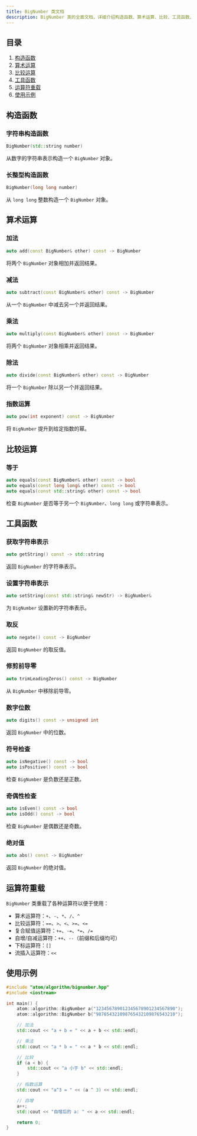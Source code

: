 ```yaml
---
title: BigNumber 类文档
description: BigNumber 类的全面文档，详细介绍构造函数、算术运算、比较、工具函数、运算符重载和使用示例。
---
```


## 目录

1. [构造函数](#构造函数)
2. [算术运算](#算术运算)
3. [比较运算](#比较运算)
4. [工具函数](#工具函数)
5. [运算符重载](#运算符重载)
6. [使用示例](#使用示例)

## 构造函数

### 字符串构造函数

```cpp
BigNumber(std::string number)
```

从数字的字符串表示构造一个 `BigNumber` 对象。

### 长整型构造函数

```cpp
BigNumber(long long number)
```

从 `long long` 整数构造一个 `BigNumber` 对象。

## 算术运算

### 加法

```cpp
auto add(const BigNumber& other) const -> BigNumber
```

将两个 `BigNumber` 对象相加并返回结果。

### 减法

```cpp
auto subtract(const BigNumber& other) const -> BigNumber
```

从一个 `BigNumber` 中减去另一个并返回结果。

### 乘法

```cpp
auto multiply(const BigNumber& other) const -> BigNumber
```

将两个 `BigNumber` 对象相乘并返回结果。

### 除法

```cpp
auto divide(const BigNumber& other) const -> BigNumber
```

将一个 `BigNumber` 除以另一个并返回结果。

### 指数运算

```cpp
auto pow(int exponent) const -> BigNumber
```

将 `BigNumber` 提升到给定指数的幂。

## 比较运算

### 等于

```cpp
auto equals(const BigNumber& other) const -> bool
auto equals(const long long& other) const -> bool
auto equals(const std::string& other) const -> bool
```

检查 `BigNumber` 是否等于另一个 `BigNumber`、`long long` 或字符串表示。

## 工具函数

### 获取字符串表示

```cpp
auto getString() const -> std::string
```

返回 `BigNumber` 的字符串表示。

### 设置字符串表示

```cpp
auto setString(const std::string& newStr) -> BigNumber&
```

为 `BigNumber` 设置新的字符串表示。

### 取反

```cpp
auto negate() const -> BigNumber
```

返回 `BigNumber` 的取反值。

### 修剪前导零

```cpp
auto trimLeadingZeros() const -> BigNumber
```

从 `BigNumber` 中移除前导零。

### 数字位数

```cpp
auto digits() const -> unsigned int
```

返回 `BigNumber` 中的位数。

### 符号检查

```cpp
auto isNegative() const -> bool
auto isPositive() const -> bool
```

检查 `BigNumber` 是负数还是正数。

### 奇偶性检查

```cpp
auto isEven() const -> bool
auto isOdd() const -> bool
```

检查 `BigNumber` 是偶数还是奇数。

### 绝对值

```cpp
auto abs() const -> BigNumber
```

返回 `BigNumber` 的绝对值。

## 运算符重载

`BigNumber` 类重载了各种运算符以便于使用：

- 算术运算符：`+`、`-`、`*`、`/`、`^`
- 比较运算符：`==`、`>`、`<`、`>=`、`<=`
- 复合赋值运算符：`+=`、`-=`、`*=`、`/=`
- 自增/自减运算符：`++`、`--`（前缀和后缀均可）
- 下标运算符：`[]`
- 流插入运算符：`<<`

## 使用示例

```cpp
#include "atom/algorithm/bignumber.hpp"
#include <iostream>

int main() {
    atom::algorithm::BigNumber a("123456789012345678901234567890");
    atom::algorithm::BigNumber b("987654321098765432109876543210");

    // 加法
    std::cout << "a + b = " << a + b << std::endl;

    // 乘法
    std::cout << "a * b = " << a * b << std::endl;

    // 比较
    if (a < b) {
        std::cout << "a 小于 b" << std::endl;
    }

    // 指数运算
    std::cout << "a^3 = " << (a ^ 3) << std::endl;

    // 自增
    a++;
    std::cout << "自增后的 a: " << a << std::endl;

    return 0;
}
```
